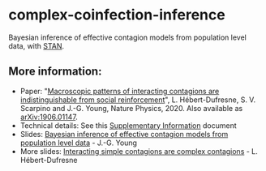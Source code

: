 # complex-coinfection-inference

Bayesian inference of effective contagion models from population level data, with [STAN](https://mc-stan.org).


## More information:

* Paper: "[Macroscopic patterns of interacting contagions are indistinguishable from social reinforcement](https://www.nature.com/articles/s41567-020-0791-2)", L. Hébert-Dufresne, S. V. Scarpino and J.-G. Young, Nature Physics, 2020. Also available as [arXiv:1906.01147](https://arxiv.org/abs/1906.01147).
* Technical details: See this [Supplementary Information](https://static-content.springer.com/esm/art%3A10.1038%2Fs41567-020-0791-2/MediaObjects/41567_2020_791_MOESM1_ESM.pdf) document
* Slides: [Bayesian inference of effective contagion models from population level data](https://speakerdeck.com/jgyou/bayesian-inference-of-effective-contagion-models-from-population-level-data) - J.-G. Young
* More slides: [Interacting simple contagions are complex contagions](https://speakerdeck.com/laurenthebert/interacting-simple-contagions-are-complex-contagions) - L. Hébert-Dufresne


